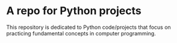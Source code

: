 # A repo for Python projects

This repository is dedicated to Python code/projects that focus on practicing fundamental concepts in computer programming.
